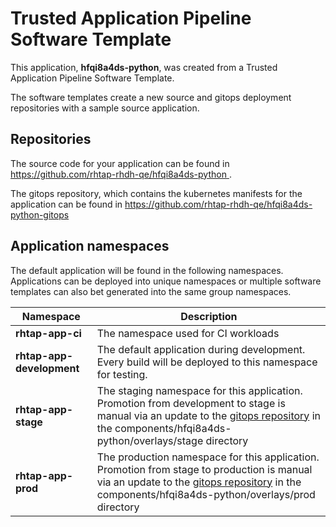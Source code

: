 # Trusted Application Pipeline Software Template

This application, **hfqi8a4ds-python**, was created from a Trusted Application Pipeline Software Template.

The software templates create a new source and gitops deployment repositories with a sample source application. 

## Repositories

The source code for your application can be found in [https://github.com/rhtap-rhdh-qe/hfqi8a4ds-python ](https://github.com/rhtap-rhdh-qe/hfqi8a4ds-python ).
 
The gitops repository, which contains the kubernetes manifests for the application can be found in 
[https://github.com/rhtap-rhdh-qe/hfqi8a4ds-python-gitops ](https://github.com/rhtap-rhdh-qe/hfqi8a4ds-python-gitops ) 

## Application namespaces 

The default application will be found in the following namespaces. Applications can be deployed into unique namespaces or multiple software templates can also bet generated into the same group namespaces.  

|  Namespace   |  Description   |  
| -------- | -------- |
| **rhtap-app-ci** | The namespace used for CI workloads |
| **rhtap-app-development** | The default application during development. Every build will be deployed to this namespace for testing. |
| **rhtap-app-stage** | The staging namespace for this application. Promotion from development to stage is manual via an update to the [gitops repository](https://github.com/rhtap-rhdh-qe/hfqi8a4ds-python-gitops ) in the components/hfqi8a4ds-python/overlays/stage directory |
| **rhtap-app-prod** | The production namespace for this application. Promotion from stage to production is manual via an update to the [gitops repository](https://github.com/rhtap-rhdh-qe/hfqi8a4ds-python-gitops ) in the components/hfqi8a4ds-python/overlays/prod directory |